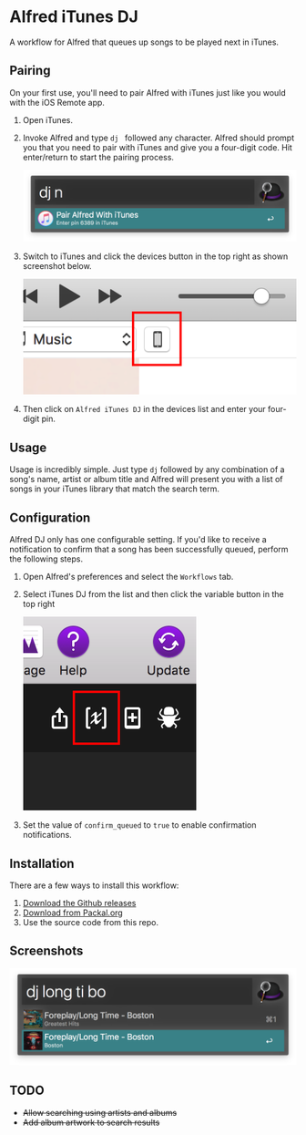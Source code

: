 # Alfred iTunes DJ

A workflow for Alfred that queues up songs to be played next in iTunes.

## Pairing

On your first use, you'll need to pair Alfred with iTunes just like you would with the iOS Remote app.

1. Open iTunes.

2. Invoke Alfred and type `dj ` followed any character. Alfred should prompt you that you need to pair with iTunes and give you a four-digit code. Hit enter/return to start the pairing process.

    ![image](images/screenshot-pair.png)

3. Switch to iTunes and click the devices button in the top right as shown screenshot below.

    ![](images/pair.png)

4. Then click on `Alfred iTunes DJ` in the devices list and enter your four-digit pin.

## Usage

Usage is incredibly simple. Just type `dj` followed by any combination of a song's name, artist or album title and Alfred will present you with a list of songs in your iTunes library that match the search term.

## Configuration

Alfred DJ only has one configurable setting. If you'd like to receive a notification to confirm that a song has been successfully queued, perform the following steps.

1. Open Alfred's preferences and select the `Workflows` tab.

2. Select iTunes DJ from the list and then click the variable button in the top right

    ![](images/variables.png)

3. Set the value of `confirm_queued` to `true` to enable confirmation notifications.

## Installation

There are a few ways to install this workflow:

1. [Download the Github releases](https://github.com/edc1591/alfred-itunes-dj/releases/download/2.0/iTunes.DJ.zip)
2. [Download from Packal.org]()
3. Use the source code from this repo.

## Screenshots

![image](images/screenshot-search.png)

## TODO
* ~~Allow searching using artists and albums~~
* ~~Add album artwork to search results~~